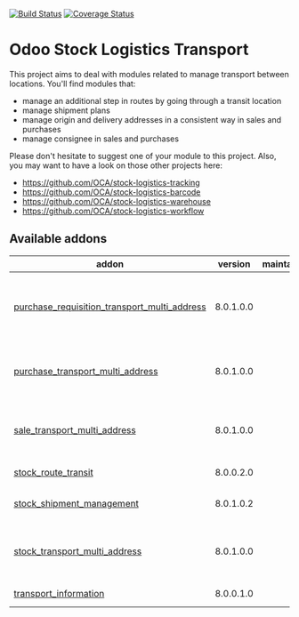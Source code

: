 [![Build Status](https://travis-ci.org/OCA/stock-logistics-transport.svg?branch=8.0)](https://travis-ci.org/OCA/stock-logistics-transport)
[![Coverage Status](https://img.shields.io/coveralls/OCA/stock-logistics-transport.svg)](https://coveralls.io/r/OCA/stock-logistics-transport?branch=8.0)

Odoo Stock Logistics Transport
==============================

This project aims to deal with modules related to manage transport between locations. You'll find modules that:

 - manage an additional step in routes by going through a transit location
 - manage shipment plans
 - manage origin and delivery addresses in a consistent way in sales and purchases
 - manage consignee in sales and purchases

Please don't hesitate to suggest one of your module to this project. Also, you may want to have a look on those other projects here:

 - https://github.com/OCA/stock-logistics-tracking
 - https://github.com/OCA/stock-logistics-barcode
 - https://github.com/OCA/stock-logistics-warehouse
 - https://github.com/OCA/stock-logistics-workflow

[//]: # (addons)

Available addons
----------------
addon | version | maintainers | summary
--- | --- | --- | ---
[purchase_requisition_transport_multi_address](purchase_requisition_transport_multi_address/) | 8.0.1.0.0 |  | Manage origin / destination / consignee addresses on purchase requisitions
[purchase_transport_multi_address](purchase_transport_multi_address/) | 8.0.1.0.0 |  | Manage origin / destination / consignee addresses on purchases
[sale_transport_multi_address](sale_transport_multi_address/) | 8.0.1.0.0 |  | Manage origin / destination / consignee addresses on sales
[stock_route_transit](stock_route_transit/) | 8.0.0.2.0 |  | Stock Routes Transit
[stock_shipment_management](stock_shipment_management/) | 8.0.1.0.2 |  | Shipment Management (Consignment)
[stock_transport_multi_address](stock_transport_multi_address/) | 8.0.1.0.0 |  | Manage origin / destination / consignee addresses on pickings
[transport_information](transport_information/) | 8.0.0.1.0 |  | Transport Information

[//]: # (end addons)
